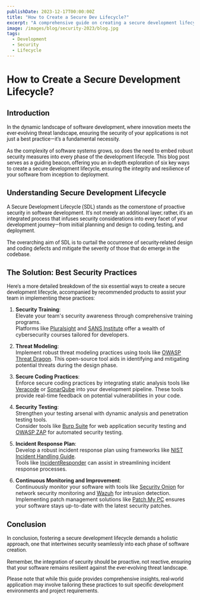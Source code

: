 ```yaml
---
publishDate: 2023-12-17T00:00:00Z
title: "How to Create a Secure Dev Lifecycle?"
excerpt: "A comprehensive guide on creating a secure development lifecycle using the best security practices."
image: /images/blog/security-2023/blog.jpg
tags:
  - Development
  - Security
  - Lifecycle
---
```


<meta name="description" content="Learn how to create a secure development lifecycle with a list of valuable best-security practices. Understand the nature of making your software development process secure and protected.">

<h1 style="font-family: 'Roboto', sans-serif;">How to Create a Secure Development Lifecycle?</h1>

<h2 style="font-family: 'Roboto', sans-serif;">Introduction</h2>

<p style="font-family: 'Roboto', sans-serif;">
In the dynamic landscape of software development, where innovation meets the ever-evolving threat landscape, ensuring the security of your applications is not just a best practice—it's a fundamental necessity.
<br><br>
As the complexity of software systems grows, so does the need to embed robust security measures into every phase of the development lifecycle. This blog post serves as a guiding beacon, offering you an in-depth exploration of six key ways to create a secure development lifecycle, ensuring the integrity and resilience of your software from inception to deployment.
</p>

<h2 style="font-family: 'Roboto', sans-serif;">Understanding Secure Development Lifecycle</h2>

<p style="font-family: 'Roboto', sans-serif;">
A Secure Development Lifecycle (SDL) stands as the cornerstone of proactive security in software development. It's not merely an additional layer; rather, it's an integrated process that infuses security considerations into every facet of your development journey—from initial planning and design to coding, testing, and deployment.
<br><br>
The overarching aim of SDL is to curtail the occurrence of security-related design and coding defects and mitigate the severity of those that do emerge in the codebase.
</p>

<h2 style="font-family: 'Roboto', sans-serif;">The Solution: Best Security Practices</h2>

<p style="font-family: 'Roboto', sans-serif;">
Here's a more detailed breakdown of the six essential ways to create a secure development lifecycle, accompanied by recommended products to assist your team in implementing these practices:
</p>

1. **Security Training**: <br>
   Elevate your team's security awareness through comprehensive training programs. <br>Platforms like [Pluralsight](https://www.pluralsight.com/) and [SANS Institute](https://www.sans.org/) offer a wealth of cybersecurity courses tailored for developers.

2. **Threat Modeling**: <br>
   Implement robust threat modeling practices using tools like [OWASP Threat Dragon](https://owasp.org/www-project-threat-dragon/). This open-source tool aids in identifying and mitigating potential threats during the design phase.

3. **Secure Coding Practices**: <br>
   Enforce secure coding practices by integrating static analysis tools like [Veracode](https://www.veracode.com/) or [SonarQube](https://www.sonarqube.org/) into your development pipeline. These tools provide real-time feedback on potential vulnerabilities in your code.

4. **Security Testing**: <br>
   Strengthen your testing arsenal with dynamic analysis and penetration testing tools. <br>Consider tools like [Burp Suite](https://portswigger.net/burp) for web application security testing and [OWASP ZAP](https://www.zaproxy.org/) for automated security testing.

5. **Incident Response Plan**: <br>
   Develop a robust incident response plan using frameworks like [NIST Incident Handling Guide](https://nvlpubs.nist.gov/nistpubs/SpecialPublications/NIST.SP.800-61r2.pdf). <br>Tools like [IncidentResponder](https://github.com/ir-tools/IncidentResponder) can assist in streamlining incident response processes.

6. **Continuous Monitoring and Improvement**: <br>
   Continuously monitor your software with tools like [Security Onion](https://securityonion.net/) for network security monitoring and [Wazuh](https://wazuh.com/) for intrusion detection. <br>Implementing patch management solutions like [Patch My PC](https://patchmypc.com/) ensures your software stays up-to-date with the latest security patches.

<h2 style="font-family: 'Roboto', sans-serif;">Conclusion</h2>

<p style="font-family: 'Roboto', sans-serif;">
In conclusion, fostering a secure development lifecycle demands a holistic approach, one that intertwines security seamlessly into each phase of software creation.
<br><br>
Remember, the integration of security should be proactive, not reactive, ensuring that your software remains resilient against the ever-evolving threat landscape.
</p>

<p style="font-family: 'Roboto', sans-serif;">
Please note that while this guide provides comprehensive insights, real-world application may involve tailoring these practices to suit specific development environments and project requirements.
</p>
